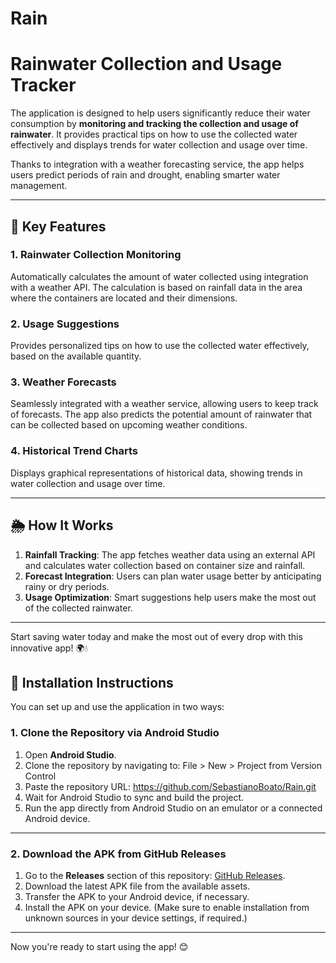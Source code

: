 # Rain

# Rainwater Collection and Usage Tracker

The application is designed to help users significantly reduce their water consumption by **monitoring and tracking the collection and usage of rainwater**. It provides practical tips on how to use the collected water effectively and displays trends for water collection and usage over time.  

Thanks to integration with a weather forecasting service, the app helps users predict periods of rain and drought, enabling smarter water management.  

---

## 🌟 Key Features

### 1. **Rainwater Collection Monitoring**
Automatically calculates the amount of water collected using integration with a weather API. The calculation is based on rainfall data in the area where the containers are located and their dimensions.  

### 2. **Usage Suggestions**
Provides personalized tips on how to use the collected water effectively, based on the available quantity.  

### 3. **Weather Forecasts**
Seamlessly integrated with a weather service, allowing users to keep track of forecasts. The app also predicts the potential amount of rainwater that can be collected based on upcoming weather conditions.  

### 4. **Historical Trend Charts**
Displays graphical representations of historical data, showing trends in water collection and usage over time.  

---

## 🌦️ How It Works

1. **Rainfall Tracking**: The app fetches weather data using an external API and calculates water collection based on container size and rainfall.  
2. **Forecast Integration**: Users can plan water usage better by anticipating rainy or dry periods.  
3. **Usage Optimization**: Smart suggestions help users make the most out of the collected rainwater.  

---

Start saving water today and make the most out of every drop with this innovative app! 🌍💧


## 🚀 Installation Instructions

You can set up and use the application in two ways:  

### 1. **Clone the Repository via Android Studio**  
1. Open **Android Studio**.  
2. Clone the repository by navigating to: File > New > Project from Version Control
3. Paste the repository URL: https://github.com/SebastianoBoato/Rain.git
4. Wait for Android Studio to sync and build the project.  
5. Run the app directly from Android Studio on an emulator or a connected Android device.  

---

### 2. **Download the APK from GitHub Releases**  
1. Go to the **Releases** section of this repository: [GitHub Releases](https://github.com/SebastianoBoato/Rain/releases).  
2. Download the latest APK file from the available assets.  
3. Transfer the APK to your Android device, if necessary.  
4. Install the APK on your device. (Make sure to enable installation from unknown sources in your device settings, if required.)  

---

Now you're ready to start using the app! 😊
